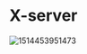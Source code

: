 # X-server

![1514453951473](https://user-images.githubusercontent.com/106713894/175223759-0430105b-9ce5-462d-884f-db413ecd146e.jpg)
